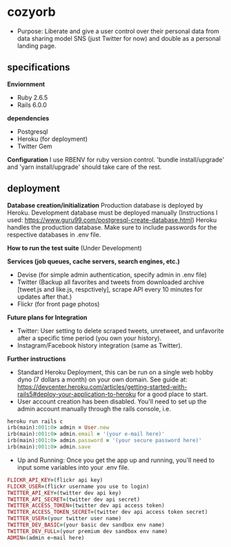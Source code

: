 # cozyorb

* Purpose:
Liberate and give a user control over their personal data from data sharing model SNS (just Twitter for now) and double as a personal landing page.

## specifications
**Enviornment**
* Ruby 2.6.5
* Rails 6.0.0

**dependencies**
* Postgresql
* Heroku (for deployment)
* Twitter Gem

**Configuration**
I use RBENV for ruby version control. 'bundle install/upgrade' and 'yarn install/upgrade' should take care of the rest. 


## deployment
**Database creation/initialization**
Production database is deployed by Heroku.
Development database must be deployed manually (Instructions I used: https://www.guru99.com/postgresql-create-database.html)
Heroku handles the production database. Make sure to include passwords for the respective databases in .env file.

**How to run the test suite**
(Under Development)

**Services (job queues, cache servers, search engines, etc.)**
* Devise (for simple admin authentication, specify admin in .env file)
* Twitter (Backup all favorites and tweets from downloaded archive [tweet.js and like.js, respctively], scrape API every 10 minutes for updates after that.)
* Flickr (for front page photos)

**Future plans for Integration**
* Twitter: User setting to delete scraped tweets, unretweet, and unfavorite after a specific time period (you own your history).
* Instagram/Facebook history integration (same as Twitter).

**Further instructions**
* Standard Heroku Deployment, this can be run on a single web hobby dyno (7 dollars a month) on your own domain. See guide at: https://devcenter.heroku.com/articles/getting-started-with-rails5#deploy-your-application-to-heroku for a good place to start.
* User account creation has been disabled. You'll need to set up the admin account manually through the rails console, i.e.

```ruby
heroku run rails c
irb(main):001:0> admin = User.new
irb(main):001:0> admin.email = '(your e-mail here)'
irb(main):001:0> admin.password = '(your secure password here)'
irb(main):001:0> admin.save
```

* Up and Running:
Once you get the app up and running, you'll need to input some variables into your .env file. 

```ruby
FLICKR_API_KEY=(flickr api key)
FLICKR_USER=(flickr username you use to login)
TWITTER_API_KEY=(twitter dev api key)
TWITTER_API_SECRET=(twitter dev api secret)
TWITTER_ACCESS_TOKEN=(twitter dev api access token)
TWITTER_ACCESS_TOKEN_SECRET=(twitter dev api access token secret)
TWITTER_USER=(your twitter user name)
TWITTER_DEV_BASIC=(your basic dev sandbox env name)
TWITTER_DEV_FULL=(your premium dev sandbox env name)
ADMIN=(admin e-mail here)
```
